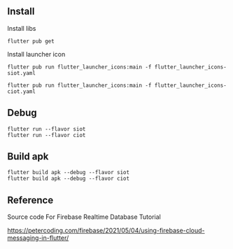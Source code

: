 ## Install

Install libs
```
flutter pub get
```

Install launcher icon
```
flutter pub run flutter_launcher_icons:main -f flutter_launcher_icons-siot.yaml

flutter pub run flutter_launcher_icons:main -f flutter_launcher_icons-ciot.yaml
```
## Debug

```
flutter run --flavor siot
flutter run --flavor ciot
```

## Build apk

```
flutter build apk --debug --flavor siot
flutter build apk --debug --flavor ciot
```
## Reference
Source code For Firebase Realtime Database Tutorial

https://petercoding.com/firebase/2021/05/04/using-firebase-cloud-messaging-in-flutter/
